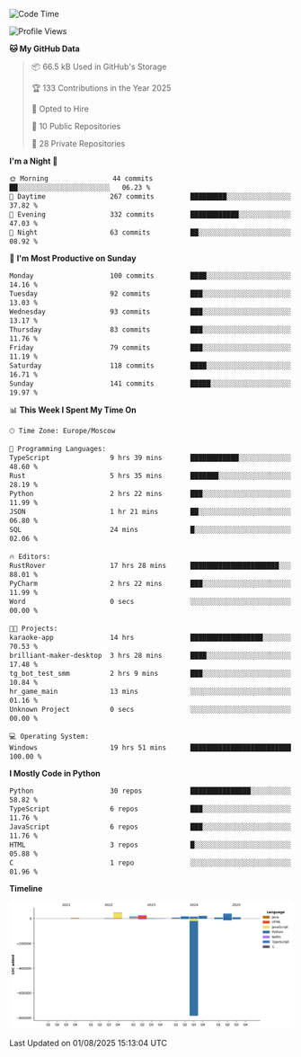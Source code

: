 <!--START_SECTION:waka-->
![Code Time](http://img.shields.io/badge/Code%20Time-773%20hrs%2053%20mins-blue)

![Profile Views](http://img.shields.io/badge/Profile%20Views-0-blue)

**🐱 My GitHub Data** 

> 📦 66.5 kB Used in GitHub's Storage 
 > 
> 🏆 133 Contributions in the Year 2025
 > 
> 💼 Opted to Hire
 > 
> 📜 10 Public Repositories 
 > 
> 🔑 28 Private Repositories 
 > 
**I'm a Night 🦉** 

```text
🌞 Morning                44 commits          ██░░░░░░░░░░░░░░░░░░░░░░░   06.23 % 
🌆 Daytime                267 commits         █████████░░░░░░░░░░░░░░░░   37.82 % 
🌃 Evening                332 commits         ████████████░░░░░░░░░░░░░   47.03 % 
🌙 Night                  63 commits          ██░░░░░░░░░░░░░░░░░░░░░░░   08.92 % 
```
📅 **I'm Most Productive on Sunday** 

```text
Monday                   100 commits         ████░░░░░░░░░░░░░░░░░░░░░   14.16 % 
Tuesday                  92 commits          ███░░░░░░░░░░░░░░░░░░░░░░   13.03 % 
Wednesday                93 commits          ███░░░░░░░░░░░░░░░░░░░░░░   13.17 % 
Thursday                 83 commits          ███░░░░░░░░░░░░░░░░░░░░░░   11.76 % 
Friday                   79 commits          ███░░░░░░░░░░░░░░░░░░░░░░   11.19 % 
Saturday                 118 commits         ████░░░░░░░░░░░░░░░░░░░░░   16.71 % 
Sunday                   141 commits         █████░░░░░░░░░░░░░░░░░░░░   19.97 % 
```


📊 **This Week I Spent My Time On** 

```text
🕑︎ Time Zone: Europe/Moscow

💬 Programming Languages: 
TypeScript               9 hrs 39 mins       ████████████░░░░░░░░░░░░░   48.60 % 
Rust                     5 hrs 35 mins       ███████░░░░░░░░░░░░░░░░░░   28.19 % 
Python                   2 hrs 22 mins       ███░░░░░░░░░░░░░░░░░░░░░░   11.99 % 
JSON                     1 hr 21 mins        ██░░░░░░░░░░░░░░░░░░░░░░░   06.80 % 
SQL                      24 mins             █░░░░░░░░░░░░░░░░░░░░░░░░   02.06 % 

🔥 Editors: 
RustRover                17 hrs 28 mins      ██████████████████████░░░   88.01 % 
PyCharm                  2 hrs 22 mins       ███░░░░░░░░░░░░░░░░░░░░░░   11.99 % 
Word                     0 secs              ░░░░░░░░░░░░░░░░░░░░░░░░░   00.00 % 

🐱‍💻 Projects: 
karaoke-app              14 hrs              ██████████████████░░░░░░░   70.53 % 
brilliant-maker-desktop  3 hrs 28 mins       ████░░░░░░░░░░░░░░░░░░░░░   17.48 % 
tg_bot_test_smm          2 hrs 9 mins        ███░░░░░░░░░░░░░░░░░░░░░░   10.84 % 
hr_game_main             13 mins             ░░░░░░░░░░░░░░░░░░░░░░░░░   01.16 % 
Unknown Project          0 secs              ░░░░░░░░░░░░░░░░░░░░░░░░░   00.00 % 

💻 Operating System: 
Windows                  19 hrs 51 mins      █████████████████████████   100.00 % 
```

**I Mostly Code in Python** 

```text
Python                   30 repos            ███████████████░░░░░░░░░░   58.82 % 
TypeScript               6 repos             ███░░░░░░░░░░░░░░░░░░░░░░   11.76 % 
JavaScript               6 repos             ███░░░░░░░░░░░░░░░░░░░░░░   11.76 % 
HTML                     3 repos             █░░░░░░░░░░░░░░░░░░░░░░░░   05.88 % 
C                        1 repo              ░░░░░░░░░░░░░░░░░░░░░░░░░   01.96 % 
```



**Timeline**

![Lines of Code chart](https://raw.githubusercontent.com/adlemx/adlemx/main/assets/bar_graph.png)


 Last Updated on 01/08/2025 15:13:04 UTC
<!--END_SECTION:waka-->

